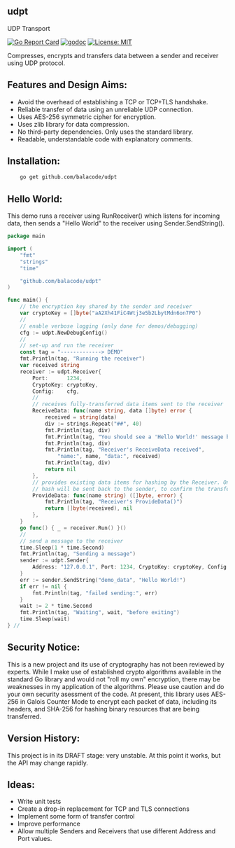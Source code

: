## udpt
UDP Transport

[![Go Report Card](https://goreportcard.com/badge/github.com/balacode/udpt)](https://goreportcard.com/report/github.com/balacode/udpt)
[![godoc](https://godoc.org/github.com/balacode/udpt?status.svg)](https://godoc.org/github.com/balacode/udpt)
[![License: MIT](https://img.shields.io/badge/License-MIT-blue.svg)](https://opensource.org/licenses/MIT)

Compresses, encrypts and transfers data between a sender and receiver using UDP protocol.

## Features and Design Aims:
- Avoid the overhead of establishing a TCP or TCP+TLS handshake.
- Reliable transfer of data using an unreliable UDP connection.
- Uses AES-256 symmetric cipher for encryption.
- Uses zlib library for data compression.
- No third-party dependencies. Only uses the standard library.
- Readable, understandable code with explanatory comments.

## Installation:

```bash
    go get github.com/balacode/udpt
```

## Hello World:

This demo runs a receiver using RunReceiver() which listens for incoming data,
then sends a "Hello World" to the receiver using Sender.SendString().

```go
package main

import (
    "fmt"
    "strings"
    "time"

    "github.com/balacode/udpt"
)

func main() {
    // the encryption key shared by the sender and receiver
    var cryptoKey = []byte("aA2Xh41FiC4Wtj3e5b2LbytMdn6on7P0")
    //
    // enable verbose logging (only done for demos/debugging)
    cfg := udpt.NewDebugConfig()
    //
    // set-up and run the receiver
    const tag = "-------------> DEMO"
    fmt.Println(tag, "Running the receiver")
    var received string
    receiver := udpt.Receiver{
        Port:      1234,
        CryptoKey: cryptoKey,
        Config:    cfg,
        //
        // receives fully-transferred data items sent to the receiver
        ReceiveData: func(name string, data []byte) error {
            received = string(data)
            div := strings.Repeat("##", 40)
            fmt.Println(tag, div)
            fmt.Println(tag, "You should see a 'Hello World!' message below:")
            fmt.Println(tag, div)
            fmt.Println(tag, "Receiver's ReceiveData received",
                "name:", name, "data:", received)
            fmt.Println(tag, div)
            return nil
        },
        // provides existing data items for hashing by the Receiver. Only the
        // hash will be sent back to the sender, to confirm the transfer.
        ProvideData: func(name string) ([]byte, error) {
            fmt.Println(tag, "Receiver's ProvideData()")
            return []byte(received), nil
        },
    }
    go func() { _ = receiver.Run() }()
    //
    // send a message to the receiver
    time.Sleep(1 * time.Second)
    fmt.Println(tag, "Sending a message")
    sender := udpt.Sender{
        Address: "127.0.0.1", Port: 1234, CryptoKey: cryptoKey, Config: cfg,
    }
    err := sender.SendString("demo_data", "Hello World!")
    if err != nil {
        fmt.Println(tag, "failed sending:", err)
    }
    wait := 2 * time.Second
    fmt.Println(tag, "Waiting", wait, "before exiting")
    time.Sleep(wait)
} //                                                                        main

```

## Security Notice:
This is a new project and its use of cryptography has not been reviewed by experts. While I make use of established crypto algorithms available in the standard Go library and would not "roll my own" encryption, there may be weaknesses in my application of the algorithms. Please use caution and do your own security asessment of the code. At present, this library uses AES-256 in Galois Counter Mode to encrypt each packet of data, including its headers, and SHA-256 for hashing binary resources that are being transferred.

## Version History:
This project is in its DRAFT stage: very unstable. At this point it works, but the API may change rapidly.

## Ideas:
- Write unit tests
- Create a drop-in replacement for TCP and TLS connections
- Implement some form of transfer control
- Improve performance
- Allow multiple Senders and Receivers that use different Address and Port values.
